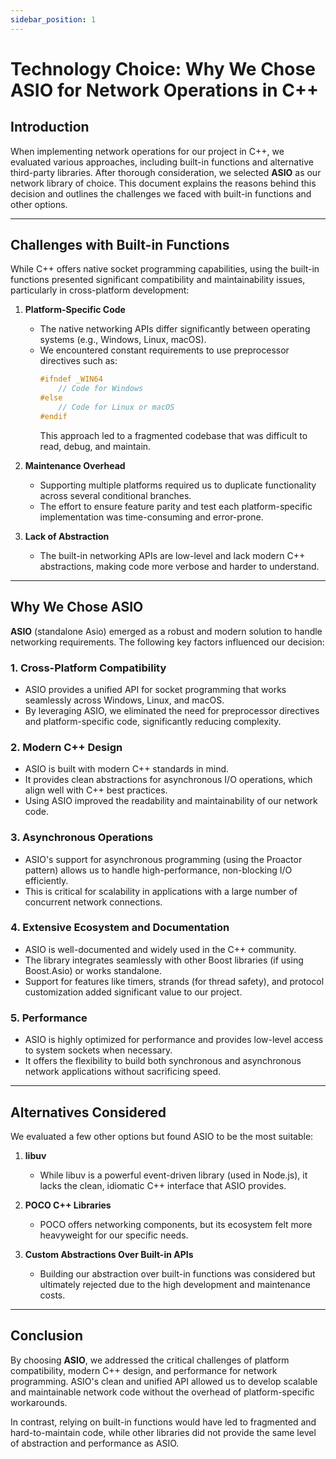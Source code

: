 ```yaml
---
sidebar_position: 1
---
```


# Technology Choice: Why We Chose ASIO for Network Operations in C++

## Introduction
When implementing network operations for our project in C++, we evaluated various approaches, including built-in functions and alternative third-party libraries. After thorough consideration, we selected **ASIO** as our network library of choice. This document explains the reasons behind this decision and outlines the challenges we faced with built-in functions and other options.

---

## Challenges with Built-in Functions

While C++ offers native socket programming capabilities, using the built-in functions presented significant compatibility and maintainability issues, particularly in cross-platform development:

1. **Platform-Specific Code**
   - The native networking APIs differ significantly between operating systems (e.g., Windows, Linux, macOS).
   - We encountered constant requirements to use preprocessor directives such as:
     ```cpp
     #ifndef _WIN64
         // Code for Windows
     #else
         // Code for Linux or macOS
     #endif
     ```
     This approach led to a fragmented codebase that was difficult to read, debug, and maintain.

2. **Maintenance Overhead**
   - Supporting multiple platforms required us to duplicate functionality across several conditional branches.
   - The effort to ensure feature parity and test each platform-specific implementation was time-consuming and error-prone.

3. **Lack of Abstraction**
   - The built-in networking APIs are low-level and lack modern C++ abstractions, making code more verbose and harder to understand.

---

## Why We Chose ASIO

**ASIO** (standalone Asio) emerged as a robust and modern solution to handle networking requirements. The following key factors influenced our decision:

### 1. **Cross-Platform Compatibility**
   - ASIO provides a unified API for socket programming that works seamlessly across Windows, Linux, and macOS.
   - By leveraging ASIO, we eliminated the need for preprocessor directives and platform-specific code, significantly reducing complexity.

### 2. **Modern C++ Design**
   - ASIO is built with modern C++ standards in mind.
   - It provides clean abstractions for asynchronous I/O operations, which align well with C++ best practices.
   - Using ASIO improved the readability and maintainability of our network code.

### 3. **Asynchronous Operations**
   - ASIO's support for asynchronous programming (using the Proactor pattern) allows us to handle high-performance, non-blocking I/O efficiently.
   - This is critical for scalability in applications with a large number of concurrent network connections.

### 4. **Extensive Ecosystem and Documentation**
   - ASIO is well-documented and widely used in the C++ community.
   - The library integrates seamlessly with other Boost libraries (if using Boost.Asio) or works standalone.
   - Support for features like timers, strands (for thread safety), and protocol customization added significant value to our project.

### 5. **Performance**
   - ASIO is highly optimized for performance and provides low-level access to system sockets when necessary.
   - It offers the flexibility to build both synchronous and asynchronous network applications without sacrificing speed.

---

## Alternatives Considered

We evaluated a few other options but found ASIO to be the most suitable:

1. **libuv**
   - While libuv is a powerful event-driven library (used in Node.js), it lacks the clean, idiomatic C++ interface that ASIO provides.

2. **POCO C++ Libraries**
   - POCO offers networking components, but its ecosystem felt more heavyweight for our specific needs.

3. **Custom Abstractions Over Built-in APIs**
   - Building our abstraction over built-in functions was considered but ultimately rejected due to the high development and maintenance costs.

---

## Conclusion

By choosing **ASIO**, we addressed the critical challenges of platform compatibility, modern C++ design, and performance for network programming. ASIO's clean and unified API allowed us to develop scalable and maintainable network code without the overhead of platform-specific workarounds. 

In contrast, relying on built-in functions would have led to fragmented and hard-to-maintain code, while other libraries did not provide the same level of abstraction and performance as ASIO.
